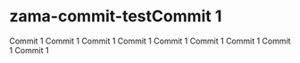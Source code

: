 # zama-commit-testCommit 1
Commit 1
Commit 1
Commit 1
Commit 1
Commit 1
Commit 1
Commit 1
Commit 1
Commit 1
